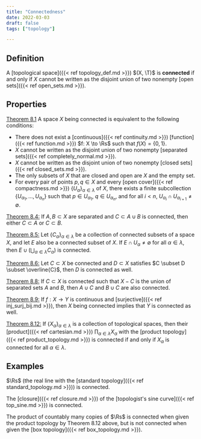 ```yaml
---
title: "Connectedness"
date: 2022-03-03
draft: false
tags: ["topology"]

---
```


## Definition
A [topological space]({{< ref topology_def.md >}}) $(X, \T)$ is **connected** if and only if $X$ cannot be written as the disjoint union of two nonempty [open sets]({{< ref open_sets.md >}}). 

## Properties
[Theorem 8.1](\work.pdf#page=91) A space $X$ being connected is equivalent to the following conditions:

- There does not exist a [continuous]({{< ref continuity.md >}}) [function]({{< ref function.md >}}) $f: X \to \Rs$ such that $f(X) = \{0,1\}$.
- $X$ cannot be written as the disjoint union of two nonempty [separated sets]({{< ref completely_normal.md >}}). 
- $X$ cannot be written as the disjoint union of two nonempty [closed sets]({{< ref closed_sets.md >}}). 
- The only subsets of $X$ that are closed and open are $X$ and the empty set. 
- For every pair of points $p,q \in X$ and every [open cover]({{< ref compactness.md >}}) $\{U_\alpha\}_{\alpha \in \lambda}$ of $X$, there exists a finite subcollection $\{U_{\alpha_1}, \dots, U_{\alpha_n}\}$ such that $p \in U_{\alpha_1}$, $q \in U_{\alpha_n}$, and for all $i < n$, $U_{\alpha_i} \cap U_{\alpha_{i+1}} \neq \emptyset$. 

[Theorem 8.4:](\work.pdf#page=94) If $A,B \subset X$ are separated and $C \subset A \cup B$ is connected, then either $C \subset A$ or $C \subset B$. 

[Theorem 8.5:](\work.pdf#page=94) Let $\{C_\alpha\}_{\alpha \in \lambda}$ be a collection of connected subsets of a space $X$, and let $E$ also be a connected subset of $X$. If $E \cap U_{\alpha} \neq \emptyset$ for all $\alpha \in \lambda$, then $E \cup \left( \bigcup_{\alpha \in \lambda} C_\alpha \right)$ is connected. 

[Theorem 8.6:](\work.pdf#page=94) Let $C \subset X$ be connected and $D \subset X$ satisfies $C \subset D \subset \overline{C}$, then $D$ is connected as well. 

[Theorem 8.8:](\work.pdf#page=95) If $C \subset X$ is connected such that $X - C$ is the union of separated sets $A$ and $B$, then $A \cup C$ and $B \cup C$ are also connected. 

[Theorem 8.9:](\work.pdf#page=96) If $f: X \to Y$ is continuous and [surjective]({{< ref inj_surj_bij.md >}}), then $X$ being connected implies that $Y$ is connected as well. 

[Theorem 8.12:](\work.pdf#page=98) If $\{X_\alpha\}_{\alpha \in \lambda}$ is a collection of topological spaces, then their [product]({{< ref cartesian.md >}}) $\prod_{\alpha \in \lambda} X_\alpha$ with the [product topology]({{< ref product_topology.md >}}) is connected if and only if $X_\alpha$ is connected for all $\alpha \in \lambda$. 

## Examples
$\Rs$ (the real line with the [standard topology]({{< ref standard_topology.md >}})) is connected. 

The [closure]({{< ref closure.md >}}) of the [topologist's sine curve]({{< ref top_sine.md >}}) is connected. 

The product of countably many copies of $\Rs$ is connected when given the product topology by Theorem 8.12 above, but is not connected when given the [box topology]({{< ref box_topology.md >}}). 